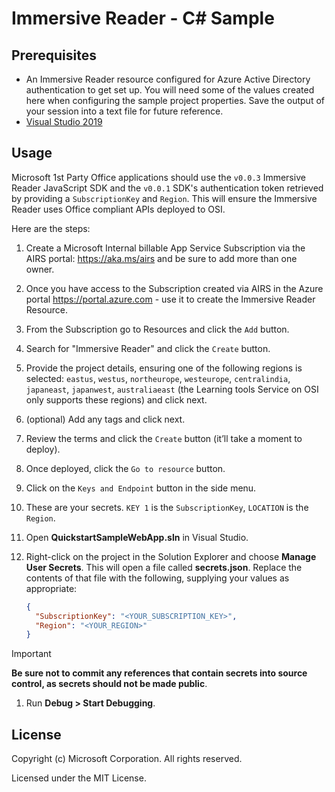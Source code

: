 ﻿# Immersive Reader - C# Sample

## Prerequisites

* An Immersive Reader resource configured for Azure Active Directory authentication to get set up. You will need some of the values created here when configuring the sample project properties. Save the output of your session into a text file for future reference.
* [Visual Studio 2019](https://visualstudio.microsoft.com/downloads)

## Usage

Microsoft 1st Party Office applications should use the `v0.0.3` Immersive Reader JavaScript SDK and the `v0.0.1` SDK's authentication token retrieved by providing a `SubscriptionKey` and `Region`. This will ensure the Immersive Reader uses Office compliant APIs deployed to OSI.

Here are the steps:

1. Create a Microsoft Internal billable App Service Subscription via the AIRS portal: https://aka.ms/airs and be sure to add more than one owner.
1. Once you have access to the Subscription created via AIRS in the Azure portal https://portal.azure.com - use it to create the Immersive Reader Resource.
1. From the Subscription go to Resources and click the `Add` button.
1. Search for "Immersive Reader" and click the `Create` button.
1. Provide the project details, ensuring one of the following regions is selected: `eastus`, `westus`, `northeurope`, `westeurope`, `centralindia`, `japaneast`, `japanwest`, `australiaeast` (the Learning tools Service on OSI only supports these regions) and click next.
1. (optional) Add any tags and click next.
1. Review the terms and click the `Create` button (it’ll take a moment to deploy).
1. Once deployed, click the `Go to resource` button.
1. Click on the `Keys and Endpoint` button in the side menu.
1. These are your secrets. `KEY 1` is the `SubscriptionKey`, `LOCATION` is the `Region`.

1. Open **QuickstartSampleWebApp.sln** in Visual Studio.

1. Right-click on the project in the Solution Explorer and choose **Manage User Secrets**. This will open a file called **secrets.json**. Replace the contents of that file with the following, supplying your values as appropriate:

    ```json
    {
      "SubscriptionKey": "<YOUR_SUBSCRIPTION_KEY>",
      "Region": "<YOUR_REGION>"
    }
    ```

> [!IMPORTANT]
> **Be sure not to commit any references that contain secrets into source control, as secrets should not be made public**.

1. Run **Debug > Start Debugging**.

## License

Copyright (c) Microsoft Corporation. All rights reserved.

Licensed under the MIT License.
